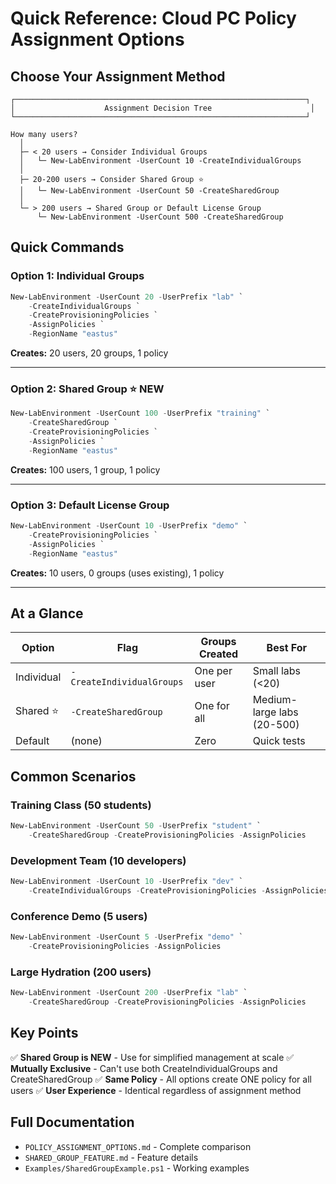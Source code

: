 # Quick Reference: Cloud PC Policy Assignment Options

## Choose Your Assignment Method

```
┌─────────────────────────────────────────────────────────────────┐
│                    Assignment Decision Tree                      │
└─────────────────────────────────────────────────────────────────┘

How many users? 
  │
  ├─ < 20 users → Consider Individual Groups
  │   └─ New-LabEnvironment -UserCount 10 -CreateIndividualGroups
  │
  ├─ 20-200 users → Consider Shared Group ⭐
  │   └─ New-LabEnvironment -UserCount 50 -CreateSharedGroup
  │
  └─ > 200 users → Shared Group or Default License Group
      └─ New-LabEnvironment -UserCount 500 -CreateSharedGroup
```

## Quick Commands

### Option 1: Individual Groups
```powershell
New-LabEnvironment -UserCount 20 -UserPrefix "lab" `
    -CreateIndividualGroups `
    -CreateProvisioningPolicies `
    -AssignPolicies `
    -RegionName "eastus"
```
**Creates:** 20 users, 20 groups, 1 policy

---

### Option 2: Shared Group ⭐ NEW
```powershell
New-LabEnvironment -UserCount 100 -UserPrefix "training" `
    -CreateSharedGroup `
    -CreateProvisioningPolicies `
    -AssignPolicies `
    -RegionName "eastus"
```
**Creates:** 100 users, 1 group, 1 policy

---

### Option 3: Default License Group
```powershell
New-LabEnvironment -UserCount 10 -UserPrefix "demo" `
    -CreateProvisioningPolicies `
    -AssignPolicies `
    -RegionName "eastus"
```
**Creates:** 10 users, 0 groups (uses existing), 1 policy

---

## At a Glance

| Option | Flag | Groups Created | Best For |
|--------|------|----------------|----------|
| Individual | `-CreateIndividualGroups` | One per user | Small labs (<20) |
| Shared ⭐ | `-CreateSharedGroup` | One for all | Medium-large labs (20-500) |
| Default | (none) | Zero | Quick tests |

## Common Scenarios

### Training Class (50 students)
```powershell
New-LabEnvironment -UserCount 50 -UserPrefix "student" `
    -CreateSharedGroup -CreateProvisioningPolicies -AssignPolicies
```

### Development Team (10 developers)
```powershell
New-LabEnvironment -UserCount 10 -UserPrefix "dev" `
    -CreateIndividualGroups -CreateProvisioningPolicies -AssignPolicies
```

### Conference Demo (5 users)
```powershell
New-LabEnvironment -UserCount 5 -UserPrefix "demo" `
    -CreateProvisioningPolicies -AssignPolicies
```

### Large Hydration (200 users)
```powershell
New-LabEnvironment -UserCount 200 -UserPrefix "lab" `
    -CreateSharedGroup -CreateProvisioningPolicies -AssignPolicies
```

## Key Points

✅ **Shared Group is NEW** - Use for simplified management at scale
✅ **Mutually Exclusive** - Can't use both CreateIndividualGroups and CreateSharedGroup
✅ **Same Policy** - All options create ONE policy for all users
✅ **User Experience** - Identical regardless of assignment method

## Full Documentation

- `POLICY_ASSIGNMENT_OPTIONS.md` - Complete comparison
- `SHARED_GROUP_FEATURE.md` - Feature details
- `Examples/SharedGroupExample.ps1` - Working examples
